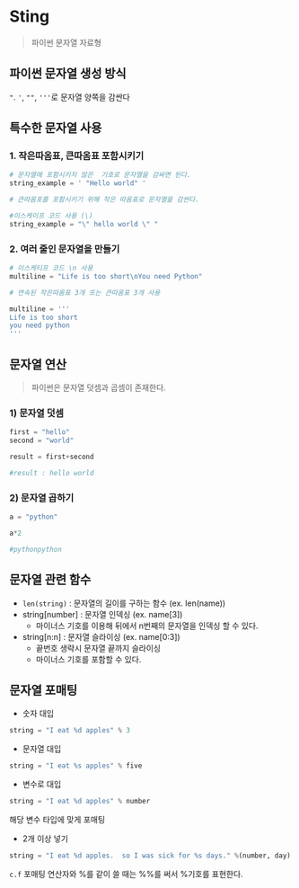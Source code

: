 # Sting
> 파이썬 문자열 자료형

## 파이썬 문자열 생성 방식

`"`. `'`, `""`, `'''`로 문자열 양쪽을 감싼다

## 특수한 문자열 사용

### 1. 작은따옴표, 큰따옴표 포함시키기

```python
# 문자열에 포함시키지 않은  기호로 문자열을 감싸면 된다.
string_example = ' "Hello world" '

# 큰따옴포를 포함시키기 위해 작은 따옴표로 문자열을 감싼다.

#이스케이프 코드 사용 (\)
string_example = "\" hello world \" "
```

### 2. 여러 줄인 문자열을 만들기
```python
# 이스케티프 코드 \n 사용
multiline = "Life is too short\nYou need Python"

# 연속된 작은따옴표 3개 또는 큰따옴표 3개 사용

multiline = '''
Life is too short
you need python
'''

```

## 문자열 연산
> 파이썬은 문자열 덧셈과 곱셈이 존재한다.

### 1) 문자열 덧셈
```python
first = "hello"
second = "world"

result = first+second

#result : hello world
```

### 2) 문자열 곱하기
```python
a = "python"

a*2 

#pythonpython
```

## 문자열 관련 함수

- `len(string)` : 문자열의 길이를 구하는 함수 (ex. len(name))
- string[number] : 문자열 인덱싱 (ex. name[3])
    - 마이너스 기호를 이용해 뒤에서 n번째의 문자열을 인덱싱 할 수 있다.
- string[n:n] : 문자열 슬라이싱 (ex. name[0:3])
    - 끝번호 생략시 문자열 끝까지 슬라이싱
    - 마이너스 기호를 포함할 수 있다.

## 문자열 포매팅
- 숫자 대입
```python
string = "I eat %d apples" % 3
```
- 문자열 대입
```python
string = "I eat %s apples" % five
```
- 변수로 대입
```python
string = "I eat %d apples" % number
```
해당 변수 타입에 맞게 포매팅
- 2개 이상 넣기
```python
string = "I eat %d apples.  so I was sick for %s days." %(number, day)
```

`c.f` 포매팅 연산자와 %를 같이 쓸 때는 %%를 써서 %기호를 표현한다.



